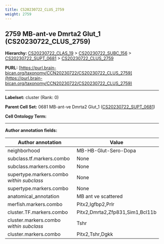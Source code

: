 ```yaml
---
title: CS20230722_CLUS_2759
weight: 2759
---
```

## 2759 MB-ant-ve Dmrta2 Glut_1 (CS20230722_CLUS_2759)
<b>Hierarchy: </b>
[CS20230722_CLAS_19](../CS20230722_CLAS_19) >
[CS20230722_SUBC_156](../CS20230722_SUBC_156) >
[CS20230722_SUPT_0681](../CS20230722_SUPT_0681) >
[CS20230722_CLUS_2759](../CS20230722_CLUS_2759)

**PURL:** [https://purl.brain-bican.org/taxonomy/CCN20230722/CS20230722_CLUS_2759](https://purl.brain-bican.org/taxonomy/CCN20230722/CS20230722_CLUS_2759)

---


**Labelset:** cluster (Rank: 0)

**Parent Cell Set:** 0681 MB-ant-ve Dmrta2 Glut_1 ([CS20230722_SUPT_0681](../CS20230722_SUPT_0681))



**Cell Ontology Term:** 

[MARKER GENES.]: #


---

[TRANSFERRED ANNOTATIONS.]: #


[AUTHOR ANNOTATION FIELDS.]: #


**Author annotation fields:**

| Author annotation | Value |
|-------------------|-------|
|neighborhood|MB-HB-Glut-Sero-Dopa|
|subclass.tf.markers.combo|None|
|subclass.markers.combo|None|
|supertype.markers.combo _within subclass_|None|
|supertype.markers.combo|None|
|anatomical_annotation|MB ant ve scattered|
|merfish.markers.combo|Pitx2,Igfbp2,Prlr|
|cluster.TF.markers.combo|Pitx2,Dmrta2,Zfp831,Sim1,Bcl11b|
|cluster.markers.combo _within subclass_|Tshr|
|cluster.markers.combo|Pitx2,Tshr,Dgkk|
